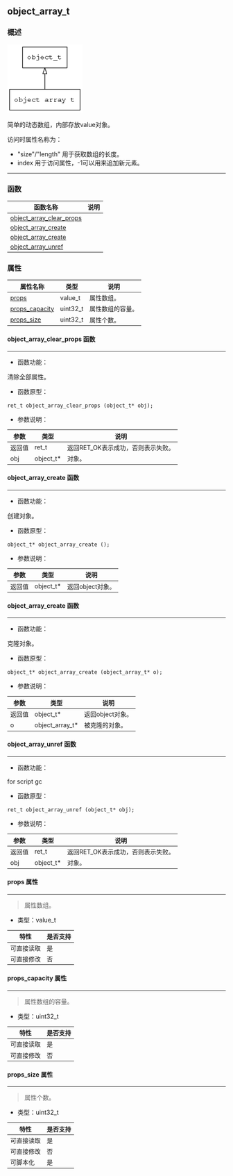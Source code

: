 ## object\_array\_t
### 概述
![image](images/object_array_t_0.png)


 简单的动态数组，内部存放value对象。

 访问时属性名称为：

 * "size"/"length" 用于获取数组的长度。
 * index 用于访问属性，-1可以用来追加新元素。



----------------------------------
### 函数
<p id="object_array_t_methods">

| 函数名称 | 说明 | 
| -------- | ------------ | 
| <a href="#object_array_t_object_array_clear_props">object\_array\_clear\_props</a> |  |
| <a href="#object_array_t_object_array_create">object\_array\_create</a> |  |
| <a href="#object_array_t_object_array_create">object\_array\_create</a> |  |
| <a href="#object_array_t_object_array_unref">object\_array\_unref</a> |  |
### 属性
<p id="object_array_t_properties">

| 属性名称 | 类型 | 说明 | 
| -------- | ----- | ------------ | 
| <a href="#object_array_t_props">props</a> | value\_t | 属性数组。 |
| <a href="#object_array_t_props_capacity">props\_capacity</a> | uint32\_t | 属性数组的容量。 |
| <a href="#object_array_t_props_size">props\_size</a> | uint32\_t | 属性个数。 |
#### object\_array\_clear\_props 函数
-----------------------

* 函数功能：

> <p id="object_array_t_object_array_clear_props">
 清除全部属性。






* 函数原型：

```
ret_t object_array_clear_props (object_t* obj);
```

* 参数说明：

| 参数 | 类型 | 说明 |
| -------- | ----- | --------- |
| 返回值 | ret\_t | 返回RET\_OK表示成功，否则表示失败。 |
| obj | object\_t* | 对象。 |
#### object\_array\_create 函数
-----------------------

* 函数功能：

> <p id="object_array_t_object_array_create">
 创建对象。






* 函数原型：

```
object_t* object_array_create ();
```

* 参数说明：

| 参数 | 类型 | 说明 |
| -------- | ----- | --------- |
| 返回值 | object\_t* | 返回object对象。 |
#### object\_array\_create 函数
-----------------------

* 函数功能：

> <p id="object_array_t_object_array_create">
 克隆对象。






* 函数原型：

```
object_t* object_array_create (object_array_t* o);
```

* 参数说明：

| 参数 | 类型 | 说明 |
| -------- | ----- | --------- |
| 返回值 | object\_t* | 返回object对象。 |
| o | object\_array\_t* | 被克隆的对象。 |
#### object\_array\_unref 函数
-----------------------

* 函数功能：

> <p id="object_array_t_object_array_unref">
 for script gc






* 函数原型：

```
ret_t object_array_unref (object_t* obj);
```

* 参数说明：

| 参数 | 类型 | 说明 |
| -------- | ----- | --------- |
| 返回值 | ret\_t | 返回RET\_OK表示成功，否则表示失败。 |
| obj | object\_t* | 对象。 |
#### props 属性
-----------------------
> <p id="object_array_t_props"> 属性数组。




* 类型：value\_t

| 特性 | 是否支持 |
| -------- | ----- |
| 可直接读取 | 是 |
| 可直接修改 | 否 |
#### props\_capacity 属性
-----------------------
> <p id="object_array_t_props_capacity"> 属性数组的容量。




* 类型：uint32\_t

| 特性 | 是否支持 |
| -------- | ----- |
| 可直接读取 | 是 |
| 可直接修改 | 否 |
#### props\_size 属性
-----------------------
> <p id="object_array_t_props_size"> 属性个数。




* 类型：uint32\_t

| 特性 | 是否支持 |
| -------- | ----- |
| 可直接读取 | 是 |
| 可直接修改 | 否 |
| 可脚本化   | 是 |
